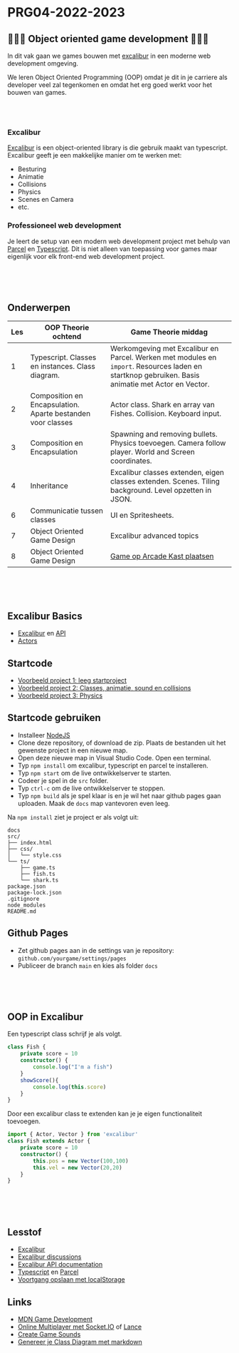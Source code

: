 # PRG04-2022-2023

## 👾👾👾 Object oriented game development 👾👾👾

In dit vak gaan we games bouwen met [excalibur](https://excaliburjs.com) in een moderne web development omgeving.

We leren Object Oriented Programming (OOP) omdat je dit in je carriere als developer veel zal tegenkomen en omdat het erg goed werkt voor het bouwen van games.

<br>
<Br>

### Excalibur

[Excalibur](https://excaliburjs.com) is een object-oriented library is die gebruik maakt van typescript. Excalibur geeft je een makkelijke manier om te werken met:

- Besturing
- Animatie
- Collisions
- Physics
- Scenes en Camera
- etc.

### Professioneel web development

Je leert de setup van een modern web development project met behulp van [Parcel](https://parceljs.org) en [Typescript](https://www.typescriptlang.org). Dit is niet alleen van toepassing voor games maar eigenlijk voor elk front-end web development project.

<br>
<br>
<br>

## Onderwerpen

| Les | OOP Theorie ochtend | Game Theorie middag | 
|------|---------|----------|
| 1 | Typescript. Classes en instances. Class diagram. | Werkomgeving met Excalibur en Parcel. Werken met modules en `import`. Resources laden en startknop gebruiken. Basis animatie met Actor en Vector. | 
| 2 | Composition en Encapsulation. Aparte bestanden voor classes | Actor class. Shark en array van Fishes. Collision. Keyboard input. | 
| 3 | Composition en Encapsulation | Spawning and removing bullets. Physics toevoegen. Camera follow player. World and Screen coordinates. |
| 4 | Inheritance | Excalibur classes extenden, eigen classes extenden. Scenes. Tiling background. Level opzetten in JSON. |
| 6 | Communicatie tussen classes | UI en Spritesheets. | 
| 7 | Object Oriented Game Design | Excalibur advanced topics |
| 8 | Object Oriented Game Design | [Game op Arcade Kast plaatsen](https://github.com/HR-CMGT/arcade-game) | 



<br>
<br>
<br>

## Excalibur Basics

- [Excalibur](https://excaliburjs.com) en [API](https://excaliburjs.com/docs/api/edge/index.html)
- [Actors](https://excaliburjs.com/docs/actors)

## Startcode

- [Voorbeeld project 1: leeg startproject](./startcode/)
- [Voorbeeld project 2: Classes, animatie, sound en collisions](./startcode-classes/)
- [Voorbeeld project 3: Physics](./startcode-physics/)

## Startcode gebruiken

- Installeer [NodeJS](https://nodejs.org/en/download/)
- Clone deze repository, of download de zip. Plaats de bestanden uit het gewenste project in een nieuwe map.
- Open deze nieuwe map in Visual Studio Code. Open een terminal.
- Typ `npm install` om excalibur, typescript en parcel te installeren.
- Typ `npm start` om de live ontwikkelserver te starten.
- Codeer je spel in de `src` folder.
- Typ `ctrl-c` om de live ontwikkelserver te stoppen.
- Typ `npm build` als je spel klaar is en je wil het naar github pages gaan uploaden. Maak de `docs` map vantevoren even leeg.

Na `npm install` ziet je project er als volgt uit:

```
docs
src/
├── index.html
├── css/
│   └── style.css
└── ts/
    ├── game.ts
    ├── fish.ts
    └── shark.ts
package.json
package-lock.json
.gitignore
node_modules
README.md
```

## Github Pages

- Zet github pages aan in de settings van je repository: `github.com/yourgame/settings/pages`
- Publiceer de branch `main` en kies als folder `docs`



<br>
<br>
<br>

## OOP in Excalibur

Een typescript class schrijf je als volgt.

```typescript
class Fish {
    private score = 10
    constructor() {
        console.log("I'm a fish")
    }
    showScore(){
        console.log(this.score)
    }
}
```

Door een excalibur class te extenden kan je je eigen functionaliteit toevoegen.

```typescript
import { Actor, Vector } from 'excalibur'
class Fish extends Actor {
    private score = 10
    constructor() {
        this.pos = new Vector(100,100)
        this.vel = new Vector(20,20)
    }
}
```

<br>
<br>
<br>

## Lesstof

- [Excalibur](https://excaliburjs.com)
- [Excalibur discussions](https://github.com/excaliburjs/Excalibur/discussions)
- [Excalibur API documentation](https://excaliburjs.com/docs/api/edge/index.html)
- [Typescript](https://www.typescriptlang.org) en  [Parcel](https://parceljs.org)
- [Voortgang opslaan met localStorage](https://developer.mozilla.org/en-US/docs/Web/API/Window/localStorage)


## Links

- [MDN Game Development](https://developer.mozilla.org/en-US/docs/Games)
- [Online Multiplayer met Socket.IO](https://socket.io) of [Lance](https://lance-gg.github.io)
- [Create Game Sounds](https://sfxr.me)
- [Genereer je Class Diagram met markdown](https://mermaid-js.github.io/mermaid-live-editor/edit#pako:eNp9ks1uwyAMgF8F-bStzQtEO037uewwqVcuTvBatPAjA1Kjru--pBSUZto4IPRhPhvDCXqnCFroBwzhWeOe0UgrrZjGGxoSD00jnlLXDbSCrzocSuTOs44kHr8rX9OiyDuXbFl1ymQeG5tMRyxC75gW-EMftfDTtGDJK4x0d79Ayll6d6i03Rd-vk2Yi6gZm5LPE6kCf5k3fnD-D-F81_91za1udT53qBpKA45rMFagKER2Y_XBFgyxQa2mR7yIJMQDGZLQTkuF_CVB2jkuV_KidHQM7ScOgbaAKbrdaHtoIycqQdePcI06_wCsKKak)